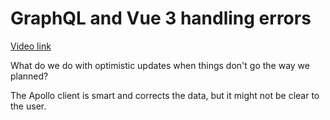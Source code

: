 # GraphQL and Vue 3 handling errors

[Video link](https://www.egghead.io/lessons/egghead-graphql-and-vue-3-handling-errors?pl=graphql-and-vue-3-8152749d)


What do we do with optimistic updates when things don't go the way we planned? 

<TimeStamp start="1:00" end="1:10">
  
  The Apollo client is smart and corrects the data, but it might not be clear to the user. 
  
</TimeStamp>